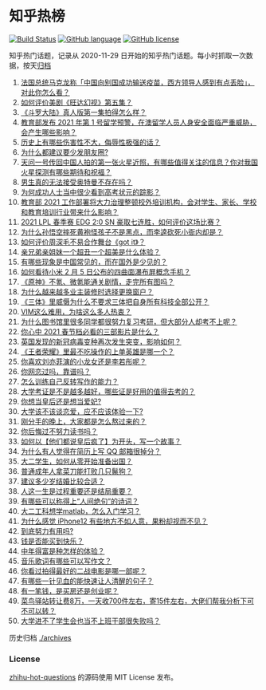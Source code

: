 # 知乎热榜
[![Build Status](https://github.com/ToWeLong/zhihu-hot-questions/workflows/CI/badge.svg)](https://github.com/ToWeLong/zhihu-hot-questions/actions)
[![GitHub language](https://img.shields.io/badge/language-golang-orange.svg)](https://golang.org/)
[![GitHub license](https://img.shields.io/github/license/ToWeLong/zhihu-hot-questions)](https://github.com/ToWeLong/zhihu-hot-questions/blob/main/LICENSE)

知乎热门话题，记录从 2020-11-29 日开始的知乎热门话题。每小时抓取一次数据，按天[归档](./archives)

<!-- BEGIN -->

1. [法国总统马克龙称「中国向别国成功输送疫苗，西方领导人感到有点丢脸」，对此你怎么看？](https://www.zhihu.com/question/442963353)
1. [如何评价美剧《旺达幻视》第五集？](https://www.zhihu.com/question/442026619)
1. [《斗罗大陆》真人版第一集拍得怎么样？](https://www.zhihu.com/question/442984903)
1. [教育部发布 2021 年第 1 号留学预警，在澳留学人员人身安全面临严重威胁，会产生哪些影响？](https://www.zhihu.com/question/443000239)
1. [历史上有哪些伤害性不大，侮辱性极强的话？](https://www.zhihu.com/question/442812149)
1. [为什么都建议要少发朋友圈?](https://www.zhihu.com/question/442335363)
1. [天问一号传回中国人拍的第一张火星近照，有哪些值得关注的信息？你对我国火星探测有哪些期待和祝福？](https://www.zhihu.com/question/443050370)
1. [男生真的无法接受奥特曼不存在吗？](https://www.zhihu.com/question/432924313)
1. [为何成功人士当中很少看到高考状元的踪影？](https://www.zhihu.com/question/20281580)
1. [教育部 2021 工作部署将大力治理整顿校外培训机构，会对学生、家长、学校和教育培训行业带来什么影响？](https://www.zhihu.com/question/442834254)
1. [2021 LPL 春季赛 EDG 2:0 SN 豪取七连胜，如何评价这场比赛？](https://www.zhihu.com/question/443036106)
1. [为什么孙悟空摔死黄袍怪孩子不是黑点，而李逵砍死小衙内却是？](https://www.zhihu.com/question/383931570)
1. [如何评价周深毛不易合作舞台《got it》？](https://www.zhihu.com/question/443058248)
1. [亲兄弟亲姐妹一个超丑一个超美是什么体验？](https://www.zhihu.com/question/292663930)
1. [有哪些现象是中国常见的，而在国外是少见的？](https://www.zhihu.com/question/442966181)
1. [如何看待小米 2 月 5 日公布的四曲面瀑布屏概念手机？](https://www.zhihu.com/question/442986869)
1. [《原神》不氪、微氪能通关剧情，走完所有图吗？](https://www.zhihu.com/question/440405181)
1. [为什么越来越多业主装修时选择更换窗户？](https://www.zhihu.com/question/419444669)
1. [《三体》里威慑为什么不要求三体把自身所有科技全部公开？](https://www.zhihu.com/question/439567453)
1. [VIM这么难用，为啥这么多人热衷？](https://www.zhihu.com/question/437735833)
1. [为什么图书馆里很多同学都很努力复习考研，但大部分人却考不上呢？](https://www.zhihu.com/question/430364218)
1. [你心中 2021 春节档必看的三部影片是什么？](https://www.zhihu.com/question/441478521)
1. [英国发现的新冠病毒变种再次发生突变，影响如何？](https://www.zhihu.com/question/442576779)
1. [《王者荣耀》里最不吃操作的上单英雄是哪一个？](https://www.zhihu.com/question/441062689)
1. [你喜欢刘亦菲演的小龙女还是李若彤呢？](https://www.zhihu.com/question/442083064)
1. [你网恋过吗，靠谱吗？](https://www.zhihu.com/question/421752142)
1. [怎么训练自己反转写作的能力？](https://www.zhihu.com/question/61914490)
1. [大学考证是不是越多越好，哪些证是好用的值得去考的？](https://www.zhihu.com/question/364679027)
1. [你想当皇后还是想当爱妃?](https://www.zhihu.com/question/401080866)
1. [大学该不该谈恋爱，应不应该体验一下?](https://www.zhihu.com/question/442587421)
1. [刚分手的晚上，大家都是怎么熬过来的？](https://www.zhihu.com/question/441577384)
1. [你后悔过不努力读书吗？](https://www.zhihu.com/question/442085869)
1. [如何以【他们都说皇后疯了】为开头，写一个故事？](https://www.zhihu.com/question/402735460)
1. [为什么有人觉得在简历上写 QQ 邮箱很掉分？](https://www.zhihu.com/question/384502791)
1. [大二学生，如何从零开始准备出国？](https://www.zhihu.com/question/28329308)
1. [普通成年人拿菜刀能打败几只鬣狗？](https://www.zhihu.com/question/442780511)
1. [建议多少岁结婚比较合适？](https://www.zhihu.com/question/441499184)
1. [人这一生是过程重要还是结局重要？](https://www.zhihu.com/question/441190229)
1. [有哪些可以称得上“人间绝句”的诗词？](https://www.zhihu.com/question/399150167)
1. [大二工科想学matlab，怎么入门学习？](https://www.zhihu.com/question/263419577)
1. [为什么感觉 iPhone12 有些地方不如人意，果粉却视而不见？](https://www.zhihu.com/question/437810551)
1. [到底努力有用吗?](https://www.zhihu.com/question/439463195)
1. [钱是否能买到快乐？](https://www.zhihu.com/question/440354374)
1. [中年得富是种怎样的体验？](https://www.zhihu.com/question/301231328)
1. [音乐歌词有哪些可以写作文？](https://www.zhihu.com/question/317756332)
1. [你看过拍得最好的二战电影是哪一部呢？](https://www.zhihu.com/question/430130292)
1. [有哪些一针见血的能快速让人清醒的句子？](https://www.zhihu.com/question/431441821)
1. [有一笔钱，是买房还是创业呢？](https://www.zhihu.com/question/438309285)
1. [菜鸟驿站转让费8万，一天收700件左右，寄15件左右，大佬们帮我分析下可不可以转？](https://www.zhihu.com/question/435352953)
1. [大学进不了学生会也当不上班干部很失败吗？](https://www.zhihu.com/question/299960912)

<!-- END -->

历史归档 [./archives](./archives)


### License
[zhihu-hot-questions](https://github.com/towelong/zhihu-hot-questions) 的源码使用 MIT License 发布。
